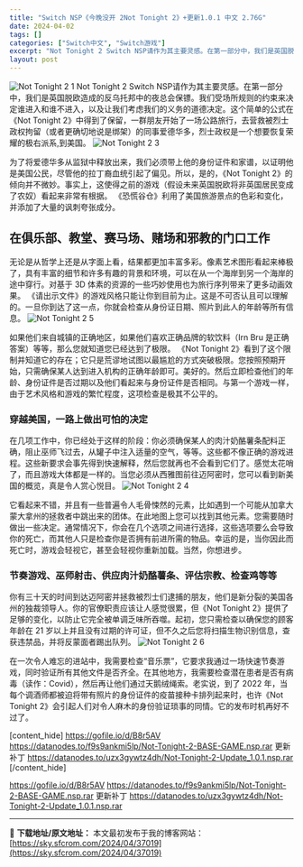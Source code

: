 ```yaml
---
title: "Switch NSP《今晚没开 2Not Tonight 2》+更新1.0.1 中文 2.76G"
date: 2024-04-02
tags: []
categories: ["Switch中文", "Switch游戏"]
excerpt: "Not Tonight 2 Switch NSP请作为其主要灵感。在第一部分中，我们是英国脱欧造成的反乌托邦中的夜总会保镖。我们受场所规则的约束来决定谁进入和谁不进入，以及让我们考虑我们的义务的道德决定。这个简单的公式在《Not Tonight 2》中得到了保留，一群朋友开始了一场公路旅行，去营救被&hellip;"
layout: post
---
```


<img class="aligncenter" src="https://sky.sfcrom.com/wp-content/uploads/2024/04/20240402090846-8cb0c.jpeg" alt="Not Tonight 2 1" />
Not Tonight 2 Switch NSP请作为其主要灵感。在第一部分中，我们是英国脱欧造成的反乌托邦中的夜总会保镖。我们受场所规则的约束来决定谁进入和谁不进入，以及让我们考虑我们的义务的道德决定。这个简单的公式在《Not Tonight 2》中得到了保留，一群朋友开始了一场公路旅行，去营救被烈士政权拘留（或者更确切地说是绑架）的同事爱德华多，烈士政权是一个想要恢复荣耀的极右派系,到美国。

<img src="https://sky.sfcrom.com/wp-content/uploads/2024/04/20240402090848-c577f.jpeg" alt="Not Tonight 2 3" />

为了将爱德华多从监狱中释放出来，我们必须带上他的身份证件和家谱，以证明他是美国公民，尽管他的拉丁裔血统引起了偏见。所以，是的，《Not Tonight 2》的倾向并不微妙。事实上，这使得之前的游戏（假设未来英国脱欧将非英国居民变成了农奴）看起来非常有根据。 《恐慌谷仓》利用了美国旅游景点的色彩和变化，并添加了大量的讽刺夸张成分。
<h2>在俱乐部、教堂、赛马场、赌场和邪教的门口工作</h2>
无论是从哲学上还是从字面上看，结果都更加丰富多彩。像素艺术图形看起来棒极了，具有丰富的细节和许多有趣的背景和环境，可以在从一个海岸到另一个海岸的途中穿行。对基于 3D 体素的资源的一些巧妙使用也为旅行序列带来了更多动画效果。 《请出示文件》的游戏风格只能让你到目前为止。这是不可否认且可以理解的。一旦你到达了这一点，你就会检查从身份证日期、照片到此人的年龄等所有信息。

<img src="https://sky.sfcrom.com/wp-content/uploads/2024/04/20240402090848-3755f.jpeg" alt="Not Tonight 2 5" />

如果他们来自城镇的正确地区，如果他们喜欢正确品牌的软饮料（Irn Bru 是正确答案）等等，那么您就知道您已经达到了极限。 《Not Tonight 2》看到了这个限制并知道它的存在；它只是荒谬地试图以最尴尬的方式突破极限。您按照预期开始，只需确保某人达到进入机构的正确年龄即可。美好的。然后立即检查他们的年龄、身份证件是否过期以及他们看起来与身份证件是否相同。与第一个游戏一样，由于艺术风格和游戏的繁忙程度，这项检查是极其不公平的。
<h3>穿越美国，一路上做出可怕的决定</h3>
在几项工作中，你已经处于这样的阶段：你必须确保某人的肉汁奶酪薯条配料正确，阻止巫师飞过去，从罐子中注入适量的空气，等等。这些都不像正确的游戏进程。这些新要求会事先得到快速解释，然后您就再也不会看到它们了。感觉太花哨了，而且游戏大体都是一样的。当您必须从西雅图前往迈阿密时，您可以看到新美国的概览，真是令人赏心悦目。

<img src="https://sky.sfcrom.com/wp-content/uploads/2024/04/20240402090849-bdf09.jpeg" alt="Not Tonight 2 4" />

它看起来不错，并且有一些普遍令人毛骨悚然的元素，比如遇到一个可能从加拿大蒙大拿州的拯救者中跳出来的团体。在此地图上您可以找到其他元素。您需要随时做出一些决定。通常情况下，你会在几个选项之间进行选择，这些选项要么会导致你的死亡，而其他人只是检查你是否拥有前进所需的物品。幸运的是，当你因此而死亡时，游戏会轻视它，甚至会轻视你重新加载。当然，你想进步。
<h3>节奏游戏、巫师射击、供应肉汁奶酪薯条、评估宗教、检查鸡等等</h3>
你有三十天的时间到达迈阿密并拯救被烈士们逮捕的朋友，他们是新分裂的美国各州的独裁领导人。你的官僚职责应该让人感觉很累，但《Not Tonight 2》提供了足够的变化，以防止它完全被单调乏味所吞噬。起初，您只需检查以确保您的顾客年龄在 21 岁以上并且没有过期的许可证，但不久之后您将扫描生物识别信息，查获违禁品，并将反蒙面者踢出队列。

<img src="https://sky.sfcrom.com/wp-content/uploads/2024/04/20240402090851-2df28.jpeg" alt="Not Tonight 2 6" />

在一次令人难忘的进站中，我需要检查“音乐票”，它要求我通过一场快速节奏游戏，同时验证所有其他文件是否齐全。在其他地方，我需要检查潜在患者是否有病毒（读作：Covid），然后再让他们通过天鹅绒绳索。老实说，到了 2022 年，当每个调酒师都被迫将带有照片的身份证件的疫苗接种卡排列起来时，也许《Not Tonight 2》会引起人们对令人麻木的身份验证琐事的同情。它的发布时机再好不过了。

[content_hide]
https://gofile.io/d/B8r5AV
https://datanodes.to/f9s9ankmi5lp/Not-Tonight-2-BASE-GAME.nsp.rar
更新补丁
https://datanodes.to/uzx3gywtz4dh/Not-Tonight-2-Update_1.0.1.nsp.rar
[/content_hide]

<!--wechatfans start-->
https://gofile.io/d/B8r5AV
https://datanodes.to/f9s9ankmi5lp/Not-Tonight-2-BASE-GAME.nsp.rar
更新补丁
https://datanodes.to/uzx3gywtz4dh/Not-Tonight-2-Update_1.0.1.nsp.rar
<!--wechatfans end-->

---
📖 **下载地址/原文地址：** 本文最初发布于我的博客网站：[https://sky.sfcrom.com/2024/04/37019](https://sky.sfcrom.com/2024/04/37019)
